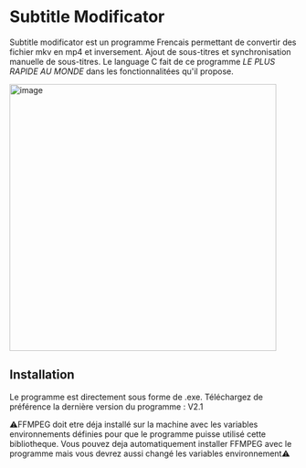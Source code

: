 # Subtitle Modificator
Subtitle modificator est un programme Frencais permettant de convertir des fichier mkv en mp4 et inversement. Ajout de sous-titres et synchronisation manuelle de sous-titres. Le language C fait de ce programme *LE PLUS RAPIDE AU MONDE* dans les fonctionnalitées qu'il propose.

<img width="467" alt="image" src="https://github.com/jeremleboug/subtitles-modificator/assets/106926412/e1d43e76-a6f4-4539-9fcf-3e38f952c5f0">


## Installation

Le programme est directement sous forme de .exe. Téléchargez de préférence la dernière version du programme : V2.1

⚠️FFMPEG doit etre déja installé sur la machine avec les variables environnements définies pour que le programme puisse utilisé cette bibliotheque. Vous pouvez deja automatiquement installer FFMPEG avec le programme mais vous devrez aussi changé les variables environnement⚠️
